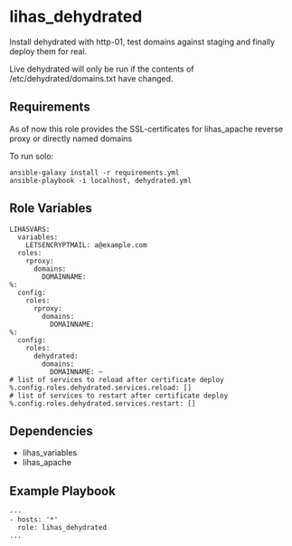 # lihas_dehydrated

Install dehydrated with http-01, test domains against staging and finally deploy them for real.

Live dehydrated will only be run if the contents of /etc/dehydrated/domains.txt have changed.

## Requirements

As of now this role provides the SSL-certificates for lihas_apache reverse proxy or directly named domains

To run solo:
```
ansible-galaxy install -r requirements.yml
ansible-playbook -i localhost, dehydrated.yml
```
## Role Variables

```
LIHASVARS:
  variables:
    LETSENCRYPTMAIL: a@example.com
  roles:
    rproxy:
      domains:
        DOMAINNAME:
%:
  config:
    roles:
      rproxy:
        domains:
          DOMAINNAME:
%:
  config:
    roles:
      dehydrated:
        domains:
          DOMAINNAME: ~
# list of services to reload after certificate deploy
%.config.roles.dehydrated.services.reload: []
# list of services to restart after certificate deploy
%.config.roles.dehydrated.services.restart: []
```

## Dependencies

* lihas_variables
* lihas_apache

## Example Playbook
```
---
- hosts: '*'
  role: lihas_dehydrated
...
```

